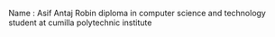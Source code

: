 Name : Asif Antaj Robin
diploma in computer science and technology
student at cumilla polytechnic institute
